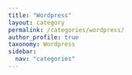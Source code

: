 ```yaml
---
title: "Wordpress"
layout: category
permalink: /categories/wordpress/
author_profile: true
taxonomy: Wordpress
sidebar:
  nav: "categories"
---
```

